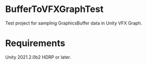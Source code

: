BufferToVFXGraphTest
========================

Test project for sampling GraphicsBuffer data in Unity VFX Graph.


Requirements
========================

Unity 2021.2.0b2 HDRP or later.
